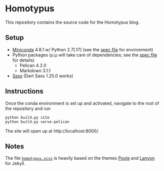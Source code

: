 # Homotypus
This repository contains the source code for the Homotypus blog.

## Setup
* [Miniconda][miniconda] 4.8.1 w/ Python 2.7[.17] (see the [spec file][conda]
  for environment)
* Python packages (`pip` will take care of dependencies; see the
  [spec file][pip] for details)
  * Pelican 4.2.0
  * Markdown 3.1.1
* [Sass][sass] (Dart Sass 1.25.0 works)

[miniconda]: https://docs.conda.io/en/latest/miniconda.html
    "Download page for Miniconda"
[conda]: spec/conda.txt
[pip]: spec/pip.txt
[sass]: https://sass-lang.com/install
    "Download page for Sass"

## Instructions
Once the conda environment is set up and activated, navigate to the root of the
repository and run
```
python build.py site
python build.py serve-pelican
```

The site will open up at http://localhost:8000/.

## Notes
The file [`homotypus.scss`][scss] is heavily based on the themes [Poole][poole]
and [Lanyon][lanyon] for Jekyll.

[scss]: extra/homotypus.scss
[poole]: https://github.com/poole/poole
    "The Poole GitHub repository"
[lanyon]: https://github.com/poole/lanyon
    "The Lanyon GitHub repository"

